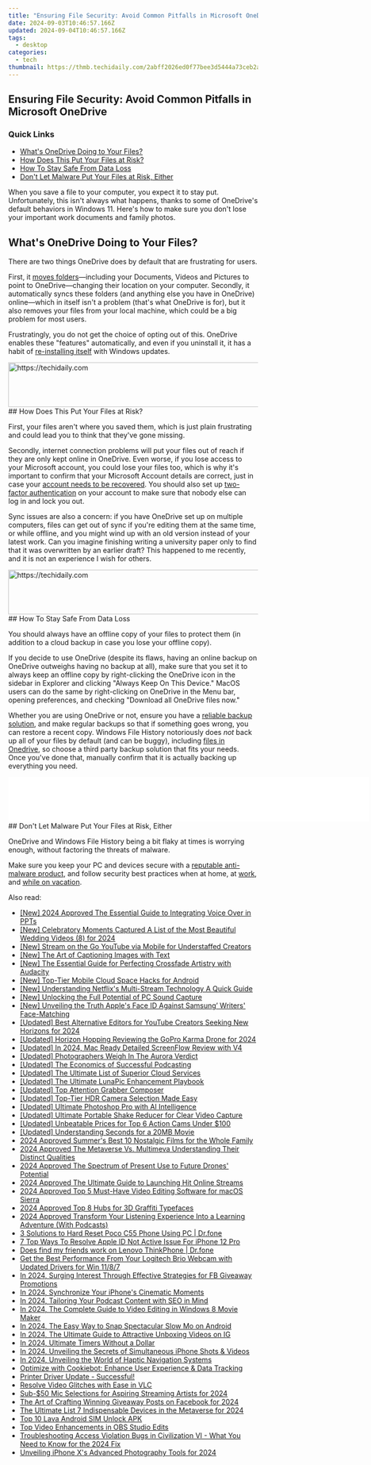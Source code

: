 ```yaml
---
title: "Ensuring File Security: Avoid Common Pitfalls in Microsoft OneDrive"
date: 2024-09-03T10:46:57.166Z
updated: 2024-09-04T10:46:57.166Z
tags:
  - desktop
categories:
  - tech
thumbnail: https://thmb.techidaily.com/2abff2026ed0f77bee3d5444a73ceb2a838092ecb3114e177d3896df7011b647.jpg
---
```


## Ensuring File Security: Avoid Common Pitfalls in Microsoft OneDrive

### Quick Links

* [What's OneDrive Doing to Your Files?](https://on-screen-recording.techidaily.com/in-2024-webcam-innovations-for-enhanced-connectivity/)
* [How Does This Put Your Files at Risk?](https://fox-boxes.techidaily.com/soft-volume-tricks-lives-hidden-gems-for-2024/)
* [How To Stay Safe From Data Loss](https://eaxpv-info.techidaily.com/updated-in-2024-frosty-yet-warm-choosing-the-best-winter-backdrops/)
* [Don't Let Malware Put Your Files at Risk, Either](https://unlock-android.techidaily.com/how-to-unlock-honor-90-gt-phone-without-pin-by-drfone-android/)

 When you save a file to your computer, you expect it to stay put. Unfortunately, this isn't always what happens, thanks to some of OneDrive's default behaviors in Windows 11\. Here's how to make sure you don't lose your important work documents and family photos.

##  What's OneDrive Doing to Your Files?

 There are two things OneDrive does by default that are frustrating for users.

 First, it [moves folders](https://www.tenforums.com/general-support/163813-onedrive-has-taken-over-file-structure.html "https://www.tenforums.com/general-support/163813-onedrive-has-taken-over-file-structure.html")—including your Documents, Videos and Pictures to point to OneDrive—changing their location on your computer. Secondly, it automatically syncs these folders (and anything else you have in OneDrive) online—which in itself isn't a problem (that's what OneDrive is for), but it also removes your files from your local machine, which could be a big problem for most users.

 Frustratingly, you do not get the choice of opting out of this. OneDrive enables these "features" automatically, and even if you uninstall it, it has a habit of [re-installing itself](https://www.reddit.com/r/sysadmin/comments/brai09/onedrive%5Fkeeps%5Freinstalling%5Fitself/ "https://www.reddit.com/r/sysadmin/comments/brai09/onedrive_keeps_reinstalling_itself/") with Windows updates.

<!-- affiliate ads begin -->
<a href="https://aligracehair.sjv.io/c/5597632/1925549/19272" target="_top" id="1925549">
  <img src="//a.impactradius-go.com/display-ad/19272-1925549" border="0" alt="https://techidaily.com" width="728" height="90"/>
</a>
<img height="0" width="0" src="https://aligracehair.sjv.io/i/5597632/1925549/19272" style="position:absolute;visibility:hidden;" border="0" />
<!-- affiliate ads end -->
##  How Does This Put Your Files at Risk?

 First, your files aren't where you saved them, which is just plain frustrating and could lead you to think that they've gone missing.

 Secondly, internet connection problems will put your files out of reach if they are only kept online in OneDrive. Even worse, if you lose access to your Microsoft account, you could lose your files too, which is why it's important to confirm that your Microsoft Account details are correct, just in case your [account needs to be recovered](https://extra-support.techidaily.com/2024-approved-quick-guide-to-gopro-4k-video-enhancement/). You should also set up [two-factor authentication](https://extra-approaches.techidaily.com/updated-premiere-visionary-film-glimpses/) on your account to make sure that nobody else can log in and lock you out.

 Sync issues are also a concern: if you have OneDrive set up on multiple computers, files can get out of sync if you're editing them at the same time, or while offline, and you might wind up with an old version instead of your latest work. Can you imagine finishing writing a university paper only to find that it was overwritten by an earlier draft? This happened to me recently, and it is not an experience I wish for others.

<!-- affiliate ads begin -->
<a href="https://appsumo.8odi.net/c/5597632/2087390/7443" target="_top" id="2087390">
  <img src="//a.impactradius-go.com/display-ad/7443-2087390" border="0" alt="https://techidaily.com" width="728" height="90"/>
</a>
<img height="0" width="0" src="https://appsumo.8odi.net/i/5597632/2087390/7443" style="position:absolute;visibility:hidden;" border="0" />
<!-- affiliate ads end -->
##  How To Stay Safe From Data Loss

 You should always have an offline copy of your files to protect them (in addition to a cloud backup in case you lose your offline copy).

 If you decide to use OneDrive (despite its flaws, having an online backup on OneDrive outweighs having no backup at all), make sure that you set it to always keep an offline copy by right-clicking the OneDrive icon in the sidebar in Explorer and clicking "Always Keep On This Device." MacOS users can do the same by right-clicking on OneDrive in the Menu bar, opening preferences, and checking "Download all OneDrive files now."

 Whether you are using OneDrive or not, ensure you have a [reliable backup solution](https://extra-resources.techidaily.com/new-timing-and-frequency-what-is-the-best-day-to-release-a-podcast/), and make regular backups so that if something goes wrong, you can restore a recent copy. Windows File History notoriously does _not_ back up all of your files by default (and can be buggy), including [files in Onedrive](https://answers.microsoft.com/en-us/windows/forum/all/can-windows-file-history-be-used-with-onedrive/afa60a0e-2d30-415e-b275-ec84de1f7699 "https://answers.microsoft.com/en-us/windows/forum/all/can-windows-file-history-be-used-with-onedrive/afa60a0e-2d30-415e-b275-ec84de1f7699"), so choose a third party backup solution that fits your needs. Once you've done that, manually confirm that it is actually backing up everything you need.

<!-- affiliate ads begin -->
<iframe id="iframe_1834906" src="//a.impactradius-go.com/gen-ad-code/5597632/1834906/16836" width="728" height="90" scrolling="no" frameborder="0" marginheight="0" marginwidth="0"></iframe>
<!-- affiliate ads end -->
##  Don't Let Malware Put Your Files at Risk, Either

 OneDrive and Windows File History being a bit flaky at times is worrying enough, without factoring the threats of malware.

 Make sure you keep your PC and devices secure with a [reputable anti-malware product](https://extra-skills.techidaily.com/new-pinnacle-of-video-quality-3-key-transcoder-strategies/), and follow security best practices when at home, at [work](https://article-helps.techidaily.com/decoding-firefoxs-pip-multimedia-feature-for-2024/), and [while on vacation](https://mondly-stories.techidaily.com/expressive-idioms-unveiled-defining-current-english-slang/).

<ins class="adsbygoogle"
     style="display:block"
     data-ad-format="autorelaxed"
     data-ad-client="ca-pub-7571918770474297"
     data-ad-slot="1223367746"></ins>



<ins class="adsbygoogle"
     style="display:block"
     data-ad-client="ca-pub-7571918770474297"
     data-ad-slot="8358498916"
     data-ad-format="auto"
     data-full-width-responsive="true"></ins>

<span class="atpl-alsoreadstyle">Also read:</span>
<div><ul>
<li><a href="https://screen-mirroring-recording.techidaily.com/new-2024-approved-the-essential-guide-to-integrating-voice-over-in-ppts/"><u>[New] 2024 Approved  The Essential Guide to Integrating Voice Over in PPTs</u></a></li>
<li><a href="https://youtube-web.techidaily.com/elebratory-moments-captured-a-list-of-the-most-beautiful-wedding-videos-8-for-2024/"><u>[New] Celebratory Moments Captured  A List of the Most Beautiful Wedding Videos (8) for 2024</u></a></li>
<li><a href="https://some-skills.techidaily.com/new-stream-on-the-go-youtube-via-mobile-for-understaffed-creators/"><u>[New] Stream on the Go  YouTube via Mobile for Understaffed Creators</u></a></li>
<li><a href="https://some-skills.techidaily.com/new-the-art-of-captioning-images-with-text/"><u>[New] The Art of Captioning Images with Text</u></a></li>
<li><a href="https://some-skills.techidaily.com/new-the-essential-guide-for-perfecting-crossfade-artistry-with-audacity/"><u>[New] The Essential Guide for Perfecting Crossfade Artistry with Audacity</u></a></li>
<li><a href="https://some-skills.techidaily.com/new-top-tier-mobile-cloud-space-hacks-for-android/"><u>[New] Top-Tier Mobile Cloud Space Hacks for Android</u></a></li>
<li><a href="https://article-tips.techidaily.com/new-understanding-netflixs-multi-stream-technology-a-quick-guide/"><u>[New] Understanding Netflix's Multi-Stream Technology  A Quick Guide</u></a></li>
<li><a href="https://some-skills.techidaily.com/new-unlocking-the-full-potential-of-pc-sound-capture/"><u>[New] Unlocking the Full Potential of PC Sound Capture</u></a></li>
<li><a href="https://some-skills.techidaily.com/new-unveiling-the-truth-apples-face-id-against-samsung-writers-face-matching/"><u>[New] Unveiling the Truth  Apple's Face ID Against Samsung’ Writers' Face-Matching</u></a></li>
<li><a href="https://facebook-video-share.techidaily.com/updated-best-alternative-editors-for-youtube-creators-seeking-new-horizons-for-2024/"><u>[Updated] Best Alternative Editors for YouTube Creators Seeking New Horizons for 2024</u></a></li>
<li><a href="https://fox-cloud.techidaily.com/updated-horizon-hopping-reviewing-the-gopro-karma-drone-for-2024/"><u>[Updated] Horizon Hopping  Reviewing the GoPro Karma Drone for 2024</u></a></li>
<li><a href="https://screen-sharing-recording.techidaily.com/updated-in-2024-mac-ready-detailed-screenflow-review-with-v4/"><u>[Updated] In 2024, Mac Ready  Detailed ScreenFlow Review with V4</u></a></li>
<li><a href="https://some-skills.techidaily.com/updated-photographers-weigh-in-the-aurora-verdict/"><u>[Updated] Photographers Weigh In  The Aurora Verdict</u></a></li>
<li><a href="https://some-skills.techidaily.com/updated-the-economics-of-successful-podcasting/"><u>[Updated] The Economics of Successful Podcasting</u></a></li>
<li><a href="https://some-skills.techidaily.com/updated-the-ultimate-list-of-superior-cloud-services/"><u>[Updated] The Ultimate List of Superior Cloud Services</u></a></li>
<li><a href="https://some-skills.techidaily.com/updated-the-ultimate-lunapic-enhancement-playbook/"><u>[Updated] The Ultimate LunaPic Enhancement Playbook</u></a></li>
<li><a href="https://some-skills.techidaily.com/updated-top-attention-grabber-composer/"><u>[Updated] Top Attention Grabber Composer</u></a></li>
<li><a href="https://some-skills.techidaily.com/updated-top-tier-hdr-camera-selection-made-easy/"><u>[Updated] Top-Tier HDR Camera Selection Made Easy</u></a></li>
<li><a href="https://some-skills.techidaily.com/updated-ultimate-photoshop-pro-with-ai-intelligence/"><u>[Updated] Ultimate Photoshop Pro with AI Intelligence</u></a></li>
<li><a href="https://some-skills.techidaily.com/updated-ultimate-portable-shake-reducer-for-clear-video-capture/"><u>[Updated] Ultimate Portable Shake Reducer for Clear Video Capture</u></a></li>
<li><a href="https://some-skills.techidaily.com/updated-unbeatable-prices-for-top-6-action-cams-under-100/"><u>[Updated] Unbeatable Prices for Top 6 Action Cams Under $100</u></a></li>
<li><a href="https://some-skills.techidaily.com/updated-understanding-seconds-for-a-20mb-movie/"><u>[Updated] Understanding Seconds for a 20MB Movie</u></a></li>
<li><a href="https://some-skills.techidaily.com/2024-approved-summers-best-10-nostalgic-films-for-the-whole-family/"><u>2024 Approved  Summer's Best 10 Nostalgic Films for the Whole Family</u></a></li>
<li><a href="https://some-skills.techidaily.com/2024-approved-the-metaverse-vs-multimeva-understanding-their-distinct-qualities/"><u>2024 Approved  The Metaverse Vs. Multimeva  Understanding Their Distinct Qualities</u></a></li>
<li><a href="https://some-skills.techidaily.com/2024-approved-the-spectrum-of-present-use-to-future-drones-potential/"><u>2024 Approved  The Spectrum of Present Use to Future Drones' Potential</u></a></li>
<li><a href="https://some-skills.techidaily.com/2024-approved-the-ultimate-guide-to-launching-hit-online-streams/"><u>2024 Approved  The Ultimate Guide to Launching Hit Online Streams</u></a></li>
<li><a href="https://some-skills.techidaily.com/2024-approved-top-5-must-have-video-editing-software-for-macos-sierra/"><u>2024 Approved  Top 5 Must-Have Video Editing Software for macOS Sierra</u></a></li>
<li><a href="https://some-skills.techidaily.com/2024-approved-top-8-hubs-for-3d-graffiti-typefaces/"><u>2024 Approved  Top 8 Hubs for 3D Graffiti Typefaces</u></a></li>
<li><a href="https://some-skills.techidaily.com/2024-approved-transform-your-listening-experience-into-a-learning-adventure-with-podcasts/"><u>2024 Approved  Transform Your Listening Experience Into a Learning Adventure (With Podcasts)</u></a></li>
<li><a href="https://phone-solutions.techidaily.com/3-solutions-to-hard-reset-poco-c55-phone-using-pc-drfone-by-drfone-reset-android-reset-android/"><u>3 Solutions to Hard Reset Poco C55 Phone Using PC | Dr.fone</u></a></li>
<li><a href="https://ios-unlock.techidaily.com/7-top-ways-to-resolve-apple-id-not-active-issue-for-iphone-12-pro-by-drfone-ios/"><u>7 Top Ways To Resolve Apple ID Not Active Issue For iPhone 12 Pro</u></a></li>
<li><a href="https://location-social.techidaily.com/does-find-my-friends-work-on-lenovo-thinkphone-drfone-by-drfone-virtual-android/"><u>Does find my friends work on Lenovo ThinkPhone | Dr.fone</u></a></li>
<li><a href="https://hardware-updates.techidaily.com/get-the-best-performance-from-your-logitech-brio-webcam-with-updated-drivers-for-win-1187/"><u>Get the Best Performance From Your Logitech Brio Webcam with Updated Drivers for Win 11/8/7</u></a></li>
<li><a href="https://some-skills.techidaily.com/in-2024-surging-interest-through-effective-strategies-for-fb-giveaway-promotions/"><u>In 2024, Surging Interest Through Effective Strategies for FB Giveaway Promotions</u></a></li>
<li><a href="https://some-skills.techidaily.com/in-2024-synchronize-your-iphones-cinematic-moments/"><u>In 2024, Synchronize Your iPhone's Cinematic Moments</u></a></li>
<li><a href="https://some-skills.techidaily.com/in-2024-tailoring-your-podcast-content-with-seo-in-mind/"><u>In 2024, Tailoring Your Podcast Content with SEO in Mind</u></a></li>
<li><a href="https://some-skills.techidaily.com/in-2024-the-complete-guide-to-video-editing-in-windows-8-movie-maker/"><u>In 2024, The Complete Guide to Video Editing in Windows 8 Movie Maker</u></a></li>
<li><a href="https://some-skills.techidaily.com/in-2024-the-easy-way-to-snap-spectacular-slow-mo-on-android/"><u>In 2024, The Easy Way to Snap Spectacular Slow Mo on Android</u></a></li>
<li><a href="https://some-skills.techidaily.com/in-2024-the-ultimate-guide-to-attractive-unboxing-videos-on-ig/"><u>In 2024, The Ultimate Guide to Attractive Unboxing Videos on IG</u></a></li>
<li><a href="https://some-skills.techidaily.com/in-2024-ultimate-timers-without-a-dollar/"><u>In 2024, Ultimate Timers Without a Dollar</u></a></li>
<li><a href="https://some-skills.techidaily.com/in-2024-unveiling-the-secrets-of-simultaneous-iphone-shots-and-videos/"><u>In 2024, Unveiling the Secrets of Simultaneous iPhone Shots & Videos</u></a></li>
<li><a href="https://some-skills.techidaily.com/in-2024-unveiling-the-world-of-haptic-navigation-systems/"><u>In 2024, Unveiling the World of Haptic Navigation Systems</u></a></li>
<li><a href="https://discover-advanced.techidaily.com/optimize-with-cookiebot-enhance-user-experience-and-data-tracking/"><u>Optimize with Cookiebot: Enhance User Experience & Data Tracking</u></a></li>
<li><a href="https://driver-error.techidaily.com/1721104429316-printer-driver-update-successful/"><u>Printer Driver Update - Successful!</u></a></li>
<li><a href="https://data-wizards.techidaily.com/resolve-video-glitches-with-ease-in-vlc/"><u>Resolve Video Glitches with Ease in VLC</u></a></li>
<li><a href="https://facebook-video-footage.techidaily.com/sub-50-mic-selections-for-aspiring-streaming-artists-for-2024/"><u>Sub-$50 Mic Selections for Aspiring Streaming Artists for 2024</u></a></li>
<li><a href="https://some-skills.techidaily.com/the-art-of-crafting-winning-giveaway-posts-on-facebook-for-2024/"><u>The Art of Crafting Winning Giveaway Posts on Facebook for 2024</u></a></li>
<li><a href="https://some-skills.techidaily.com/the-ultimate-list-7-indispensable-devices-in-the-metaverse-for-2024/"><u>The Ultimate List  7 Indispensable Devices in the Metaverse for 2024</u></a></li>
<li><a href="https://sim-unlock.techidaily.com/top-10-lava-android-sim-unlock-apk-by-drfone-android/"><u>Top 10 Lava Android SIM Unlock APK</u></a></li>
<li><a href="https://video-capture.techidaily.com/top-video-enhancements-in-obs-studio-edits/"><u>Top Video Enhancements in OBS Studio Edits</u></a></li>
<li><a href="https://win-answers.techidaily.com/troubleshooting-access-violation-bugs-in-civilization-vi-what-you-need-to-know-for-the-2024-fix/"><u>Troubleshooting Access Violation Bugs in Civilization VI - What You Need to Know for the 2024 Fix</u></a></li>
<li><a href="https://some-skills.techidaily.com/unveiling-iphone-xs-advanced-photography-tools-for-2024/"><u>Unveiling iPhone X's Advanced Photography Tools for 2024</u></a></li>
</ul></div>
